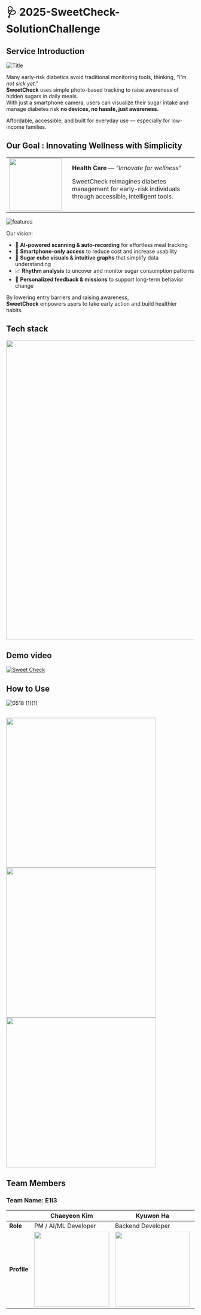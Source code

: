 # 🩺 2025-SweetCheck-SolutionChallenge
## Service Introduction
![Title](https://github.com/user-attachments/assets/2735d3b3-d210-41cc-b7e6-aca1db0155b6)


Many early-risk diabetics avoid traditional monitoring tools, thinking, *"I'm not sick yet."*  
**SweetCheck** uses simple photo-based tracking to raise awareness of hidden sugars in daily meals.  
With just a smartphone camera, users can visualize their sugar intake and manage diabetes risk 
**no devices, no hassle, just awareness.**

Affordable, accessible, and built for everyday use — especially for low-income families.
<br>
## Our Goal : Innovating Wellness with Simplicity
<table>
  <tr>
    <td style="width: 150px;">
      <img src="https://github.com/user-attachments/assets/07140e02-6772-4801-bd95-a1116df76cc9" width="140"/>
    </td>
    <td style="vertical-align: top; padding-left: 10px;">
      <p><strong>Health Care</strong> — <em>"Innovate for wellness"</em></p>
      <p>
        SweetCheck reimagines diabetes management for early-risk individuals  
        through accessible, intelligent tools.
      </p>
    </td>
  </tr>
</table>

   ![features](https://github.com/user-attachments/assets/29b23070-cd5f-4aa9-a5bc-20ac1919eefe)

   
Our vision:

- 🤖 **AI-powered scanning & auto-recording** for effortless meal tracking  
- 📱 **Smartphone-only access** to reduce cost and increase usability  
- 🍬 **Sugar cube visuals & intuitive graphs** that simplify data understanding  
- 📈 **Rhythm analysis** to uncover and monitor sugar consumption patterns  
- 🧭 **Personalized feedback & missions** to support long-term behavior change  

By lowering entry barriers and raising awareness,    
**SweetCheck** empowers users to take early action and build healthier habits.

## Tech stack
<img src="https://github.com/user-attachments/assets/2fe12ffd-49f9-4701-9080-888a0dc57ff2" width="800">


## Demo video
[![Sweet Check](https://github.com/user-attachments/assets/2969691d-b48e-4826-a01b-80aac39f5cff)](https://www.youtube.com/watch?v=BZFesPNiX5U)

## How to Use

![0518 (1)(1)](https://github.com/user-attachments/assets/32a87aa3-c983-4675-9f3b-19c9d0922800)

<br>
<img src="https://github.com/user-attachments/assets/024c05d5-a4fd-410d-89c9-a8c909083100" width="400"/>
<br>
<img src="https://github.com/user-attachments/assets/7c64285e-9b1a-4d61-8a70-a9d8c9e964c6" width="400"/>
<br>
<img src="https://github.com/user-attachments/assets/3c5e0517-f092-484d-bf03-297cbe8afbac" width="400"/>
<br>


## Team Members
### **Team Name: E1i3**
|                | Chaeyeon Kim                               | Kyuwon Ha          | Sohyun Park        | Jieun Lee          |
|----------------|---------------------------------------------|---------------------|---------------------|---------------------|
| **Role**       | PM / AI/ML Developer                        | Backend Developer   | Frontend Developer  | UI/UX Designer      |
| **Profile**    | <img src="https://github.com/user-attachments/assets/1b405a16-0ac9-4d6a-92e9-a196e61303e5" width="200"/> |     <img src ="https://github.com/user-attachments/assets/74f48c3a-55be-45ab-811e-807d969d086e" width="200"/>| <img src = "https://github.com/user-attachments/assets/d2777386-47bb-4bab-8a81-faeed6969378" width="200"/>| <img src="https://github.com/user-attachments/assets/e99986fa-52f5-4478-b412-c67edfb22fbb" width="200"/>|
